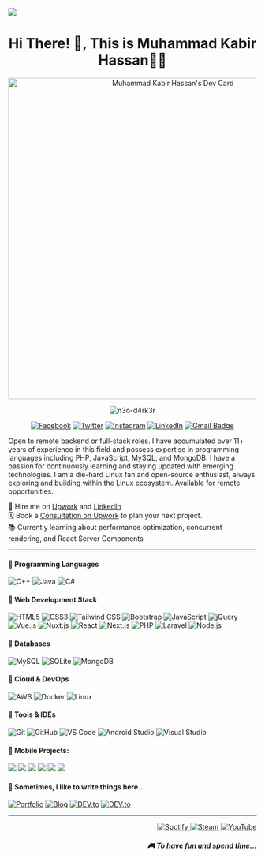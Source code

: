 [![](https://raw.githubusercontent.com/adamlston/admalston/master/profile_light.gif)]()<!-- If you want the template for my gif, email me! -->
<h1 align='center'>Hi There! 👋, This is Muhammad Kabir Hassan👩‍💻</h1>
<p align='center'><a href="https://app.daily.dev/n3od4rk3r"><img src="https://api.daily.dev/devcards/v2/gqcjrIKactUv2zcIgCdeJ.png?type=wide&r=c3f" width="652" alt="Muhammad Kabir Hassan's Dev Card"/></a></p>
<p align='center'>
 <img src="https://visitor-badge.laobi.icu/badge?page_id=page.id" alt="n3o-d4rk3r"/>
</p>


<p align='center'>
 <a href="https://www.facebook.com/ictd.kabir" target="_blank"><img src="https://img.shields.io/badge/Facebook-%231877F2.svg?&amp;style=flat-square&amp;logo=facebook&amp;logoColor=white" alt="Facebook"></a> <a href="https://twitter.com/ictd_kabir" target="_blank"><img src="https://img.shields.io/badge/twitter-%231DA1F2.svg?&amp;style=flat-square&amp;logo=linkedin&amp;logoColor=white" alt="Twitter"></a> <a href="https://www.instagram.com/ictd.kabir" target="_blank"><img src="https://img.shields.io/badge/Instagram-%23E4405F.svg?&amp;style=flat-square&amp;logo=instagram&amp;logoColor=white" alt="Instagram"></a> <a href="https://www.linkedin.com/in/ictd-kabir/" target="_blank"><img src="https://img.shields.io/badge/LinkedIn-%230077B5.svg?&amp;style=flat-square&amp;logo=linkedin&amp;logoColor=white" alt="LinkedIn"></a> <a href="mailto:ictd.kabir@gmail.com"><img src="https://img.shields.io/badge/-Gmail-c14438?style=flat-square&amp;logo=Gmail&amp;logoColor=white&amp;link=mailto:ictd.kabir@gmail.com" alt="Gmail Badge"></a>
</p>

Open to remote backend or full-stack roles. I have accumulated over 11+ years of experience in this field and possess expertise in programming languages including PHP, JavaScript, MySQL, and MongoDB. I have a passion for continuously learning and staying updated with emerging technologies. I am a die-hard Linux fan and open-source enthusiast, always exploring and building within the Linux ecosystem. Available for remote opportunities.

🔭 Hire me on [Upwork](https://www.upwork.com/freelancers/~0195159b2d076dcbc4) and [LinkedIn](https://www.linkedin.com/in/kabirpofficial/)  
🗓️ Book a [Consultation on Upwork](https://www.upwork.com/services/product/development-it-md-kabir-1482729912155119616?ref=project_share) to plan your next project.  
📚 Currently learning about performance optimization, concurrent rendering, and React Server Components

---

<h4>💬 Programming Languages</h4>

![C++](https://img.shields.io/badge/-C++-FF7F50?&logo=c%2b%2b&logoColor=white)
![Java](https://img.shields.io/badge/-Java-007396?&logo=java&logoColor=white)
![C#](https://img.shields.io/badge/-C%23-239120?logo=c-sharp&logoColor=white)

<h4>💬 Web Development Stack</h4>

![HTML5](https://img.shields.io/badge/-HTML5-E34F26?logo=html5&logoColor=white)
![CSS3](https://img.shields.io/badge/-CSS3-1572B6?logo=css3&logoColor=white)
![Tailwind CSS](https://img.shields.io/badge/-Tailwind-38B2AC?logo=tailwind-css&logoColor=white)
![Bootstrap](https://img.shields.io/badge/-Bootstrap-563D7C?logo=bootstrap&logoColor=white)
![JavaScript](https://img.shields.io/badge/-Javascript-F7DF1E?logo=javascript&logoColor=black)
![jQuery](https://img.shields.io/badge/-jQuery-0769AD?logo=jquery&logoColor=white)
![Vue.js](https://img.shields.io/badge/-Vue-4FC08D?logo=vue.js&logoColor=white)
![Nuxt.js](https://img.shields.io/badge/-Nuxt-00C58E?logo=nuxt.js&logoColor=white)
![React](https://img.shields.io/badge/-React-61DAFB?logo=react&logoColor=black)
![Next.js](https://img.shields.io/badge/-Next.js-000000?logo=next.js&logoColor=white)
![PHP](https://img.shields.io/badge/-PHP-777BB4?logo=php&logoColor=white)
![Laravel](https://img.shields.io/badge/-Laravel-FF2D20?logo=laravel&logoColor=white)
![Node.js](https://img.shields.io/badge/-Node.js-339933?logo=node.js&logoColor=white)

<h4>💬 Databases</h4>

![MySQL](https://img.shields.io/badge/-MySQL-4479A1?logo=mysql&logoColor=white)
![SQLite](https://img.shields.io/badge/-SQLite-003B57?logo=sqlite&logoColor=white)
![MongoDB](https://img.shields.io/badge/-MongoDB-47A248?logo=mongodb&logoColor=white)

<h4>💬 Cloud & DevOps</h4>

![AWS](https://img.shields.io/badge/-AWS-232F3E?logo=amazon-aws&logoColor=white)
![Docker](https://img.shields.io/badge/-Docker-2496ED?style=flat&logo=docker&logoColor=FFFFFF)
![Linux](https://img.shields.io/badge/-Linux-FCC624?style=flat&logo=linux&logoColor=000000)

<h4>💬 Tools & IDEs</h4>

![Git](https://img.shields.io/badge/-Git-F05032?logo=git&logoColor=white)
![GitHub](https://img.shields.io/badge/-GitHub-181717?logo=github&logoColor=white)
![VS Code](https://img.shields.io/badge/-VSCode-007ACC?logo=visual-studio-code&logoColor=white)
![Android Studio](https://img.shields.io/badge/-Android_Studio-3DDC84?logo=android-studio&logoColor=white)
![Visual Studio](https://img.shields.io/badge/-Visual_Studio-5C2D91?logo=visual-studio&logoColor=white)

<h4>💬 Mobile Projects:</h4>

[![](https://img.shields.io/badge/-🩸%20ABCKids-000)](https://github.com/n3o-d4rk3r/Application-Development-Projects/tree/master/Android%20Studio%20Projects/ABCKids)
[![](https://img.shields.io/badge/-🌊%20Pukki%20Fly-000)](https://github.com/n3o-d4rk3r/Application-Development-Projects/tree/master/Android%20Studio%20Projects/PukkiFly)
[![](https://img.shields.io/badge/-🗂%20QR%20Scanner%20-000)](https://github.com/n3o-d4rk3r/Application-Development-Projects/tree/master/Android%20Studio%20Projects/QRScanner) [![](https://img.shields.io/badge/-💉%20QuoteLOVE%20Pro-000)](https://github.com/n3o-d4rk3r/Application-Development-Projects/tree/master/Android%20Studio%20Projects/QuoteLOVE%20Pro) [![](https://img.shields.io/badge/-🛡%20SpeedMeter%20Pro-000)](https://github.com/n3o-d4rk3r/Application-Development-Projects/tree/master/Android%20Studio%20Projects/SpeeedMeterPro) [![](https://img.shields.io/badge/-🗂%20SUBian%20%20-000)](https://github.com/n3o-d4rk3r/Application-Development-Projects/tree/master/Android%20Studio%20Projects/SUBian)
 
<h4>💬 Sometimes, I like to write things here...</h4>
<a href="https://n3o-d4rk3r.github.io/" target="_blank"><img src="https://img.shields.io/badge/Portfolio-%23000000.svg?&amp;style=flat-square&amp;logo=steam&amp;logoColor=white" alt="Portfolio"></a>
<a href="https://aryankabir.blogspot.com/" target="_blank"><img src="https://img.shields.io/badge/-My%20Blog-%23000000?&amp;style=flat-square&amp;logo=steam&amp;logoColor=white" alt="Blog"></a>
<a href="https://dev.to/n3od4rk3r/" target="_blank"><img src="https://img.shields.io/badge/DEV-%230A0A0A.svg?&amp;style=flat-square&amp;logo=DEV.to&amp;logoColor=white" alt="DEV.to"></a>
<a href="https://medium.com/@n3od4rk3r/" target="_blank"><img src="https://img.shields.io/badge/Medium-%2312100E.svg?&amp;style=flat-square&amp;logo=Medium&amp;logoColor=white" alt="DEV.to"></a>

<hr>
<p align="right">
    <a href="https://open.spotify.com/playlist/2w8GYqYdH6ve3g0nGcJcgE?si=7bCl8yynR2Saz4VPR6mDXQ" target="_blank">
        <img src="https://img.shields.io/badge/Spotify-%231ED760.svg?&amp;style=flat-square&amp;logo=spotify&amp;logoColor=white" alt="Spotify">
    </a>
    <a href="steamcommunity.com/id/n3o-d4rk3r" target="_blank">
        <img src="https://img.shields.io/badge/Steam-%23000000.svg?&amp;style=flat-square&amp;logo=steam&amp;logoColor=white" alt="Steam">
    </a>
    <a href="https://www.youtube.com/@KabirsPlanet" target="_blank">
        <img src="https://img.shields.io/badge/YouTube-%23FF0000.svg?&amp;style=flat-square&amp;logo=youtube&amp;logoColor=white" alt="YouTube">
    </a>
    <h5 align="right">🎮 To have fun and spend time...</h5>
</p>


